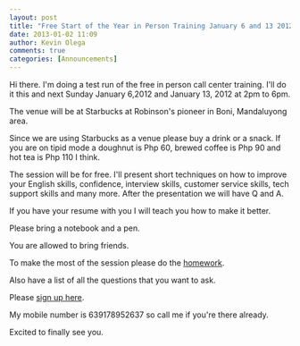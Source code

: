 ```yaml
---
layout: post
title: "Free Start of the Year in Person Training January 6 and 13 2012 at Starbucks Robinson"
date: 2013-01-02 11:09
author: Kevin Olega
comments: true
categories: [Announcements]
---
```

Hi there. I'm doing a test run of the free in person call center training. I'll do it this and next Sunday  January 6,2012 and January 13, 2012 at 2pm to 6pm.

The venue will be at Starbucks at Robinson's pioneer in Boni, Mandaluyong area.

Since we are using Starbucks as a venue please buy a drink or a snack.
If you are on tipid mode a doughnut is Php 60, brewed coffee is Php 90 and hot tea is Php 110 I think.

The session will be for free. I'll present short techniques on how to improve your English skills, confidence, interview skills, customer service skills, tech support skills and many more. After the presentation we will have Q and A.

If you have your resume with you I will teach you how to make it better.

Please bring a notebook and a pen.

You are allowed to bring friends.

To make the most of the session please do the <a href="http://callcentertrainingtips.com/call-center-job-interview-preparation-questions/">homework</a>.

Also have a list of all the questions that you want to ask.

Please <a href="http://callcentertrainingtips.com/free-live-training">sign up here</a>.

My mobile number is 639178952637 so call me if you're there already.

Excited to finally see you.
